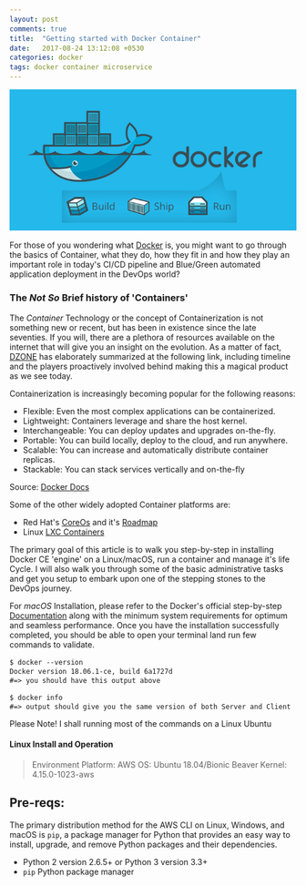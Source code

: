 ```yaml
---
layout: post
comments: true
title:  "Getting started with Docker Container"
date:   2017-08-24 13:12:08 +0530
categories: docker
tags: docker container microservice
---
```


<img src="/assets/img/docker-banner.png">

For those of you wondering what [Docker](https://www.docker.com/why-docker) is, you might want to go through the basics of Container, what they do, how they fit in and how they play an important role in today's CI/CD pipeline and Blue/Green automated application deployment in the DevOps world?

### The _Not So_ Brief history of 'Containers'

The *Container* Technology or the concept of Containerization is not something new or recent, but has been in existence since the late seventies. If you will, there are a plethora of resources available on the internet that will give you an insight on the evolution. As a matter of fact, [DZONE](https://dzone.com/articles/evolution-of-linux-containers-future) has elaborately summarized at the following link, including timeline and the players proactively involved behind making this a magical product as we see today.

Containerization is increasingly becoming popular for the following reasons:

* Flexible: Even the most complex applications can be containerized.
* Lightweight: Containers leverage and share the host kernel.
* Interchangeable: You can deploy updates and upgrades on-the-fly.
* Portable: You can build locally, deploy to the cloud, and run anywhere.
* Scalable: You can increase and automatically distribute container replicas.
* Stackable: You can stack services vertically and on-the-fly

Source: [Docker Docs](https://docs.docker.com/get-started/#docker-concepts)

Some of the other widely adopted Container platforms are:
* Red Hat's [CoreOs](https://coreos.com/os/docs/latest/) and it's [Roadmap](https://www.redhat.com/en/about/press-releases/red-hat-unveils-roadmap-coreos-integration-red-hat-openshift)
* Linux [LXC Containers](https://linuxcontainers.org/lxc/introduction/)

The primary goal of this article is to walk you step-by-step in installing Docker CE 'engine' on a Linux/macOS, run a container and manage it's life Cycle. I will also walk you through some of the basic administrative tasks and get you setup to embark upon one of the stepping stones to the DevOps journey.

For *macOS* Installation, please refer to the Docker's official step-by-step [Documentation](https://docs.docker.com/docker-for-mac/install/) along with the minimum system requirements for optimum and seamless performance. Once you have the installation successfully completed, you should be able to open your terminal land run few commands to validate.

```shell
$ docker --version
Docker version 18.06.1-ce, build 6a1727d
#=> you should have this output above
```

```shell
$ docker info
#=> output should give you the same version of both Server and Client
```

Please Note! I shall running most of the commands on a Linux Ubuntu
#### Linux Install and Operation
> Environment
> Platform: AWS
> OS: Ubuntu 18.04/Bionic Beaver
> Kernel: 4.15.0-1023-aws






## Pre-reqs:
The primary distribution method for the AWS CLI on Linux, Windows, and macOS is `pip`, a package manager for Python that provides an easy way to install, upgrade, and remove Python packages and their dependencies.
* Python 2 version 2.6.5+ or Python 3 version 3.3+
* `pip` Python package manager
